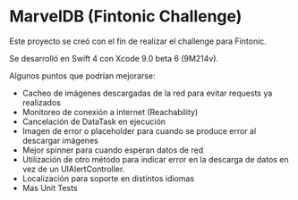# MarvelDB (Fintonic Challenge)

Este proyecto se creó con el fin de realizar el challenge para Fintonic.

Se desarrolló en Swift 4 con Xcode 9.0 beta 6 (9M214v).

Algunos puntos que podrían mejorarse:

- Cacheo de imágenes descargadas de la red para evitar requests ya realizados
- Monitoreo de conexión a internet (Reachability)
- Cancelación de DataTask en ejecución
- Imagen de error o placeholder para cuando se produce error al descargar imágenes 
- Mejor spinner para cuando esperan datos de red
- Utilización de otro método para indicar error en la descarga de datos en vez de un UIAlertController.
- Localización para soporte en distintos idiomas
- Mas Unit Tests
